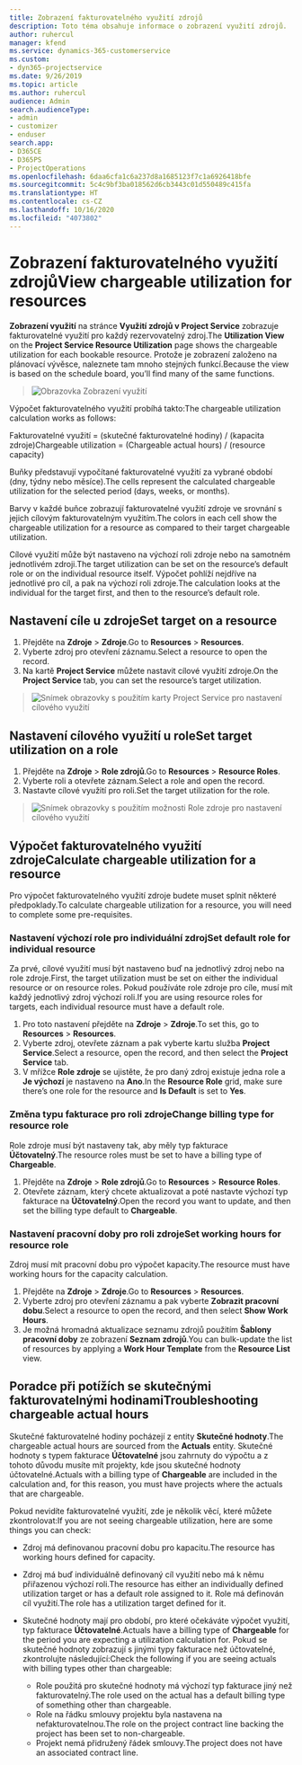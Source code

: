 ```yaml
---
title: Zobrazení fakturovatelného využití zdrojů
description: Toto téma obsahuje informace o zobrazení využití zdrojů.
author: ruhercul
manager: kfend
ms.service: dynamics-365-customerservice
ms.custom:
- dyn365-projectservice
ms.date: 9/26/2019
ms.topic: article
ms.author: ruhercul
audience: Admin
search.audienceType:
- admin
- customizer
- enduser
search.app:
- D365CE
- D365PS
- ProjectOperations
ms.openlocfilehash: 6daa6cfa1c6a237d8a1685123f7c1a6926418bfe
ms.sourcegitcommit: 5c4c9bf3ba018562d6cb3443c01d550489c415fa
ms.translationtype: HT
ms.contentlocale: cs-CZ
ms.lasthandoff: 10/16/2020
ms.locfileid: "4073802"
---
```

# <a name="view-chargeable-utilization-for-resources"></a><span data-ttu-id="21ca4-103">Zobrazení fakturovatelného využití zdrojů</span><span class="sxs-lookup"><span data-stu-id="21ca4-103">View chargeable utilization for resources</span></span>
 
<span data-ttu-id="21ca4-104">**Zobrazení využití** na stránce **Využití zdrojů v Project Service** zobrazuje fakturovatelné využití pro každý rezervovatelný zdroj.</span><span class="sxs-lookup"><span data-stu-id="21ca4-104">The **Utilization View** on the **Project Service Resource Utilization** page shows the chargeable utilization for each bookable resource.</span></span> <span data-ttu-id="21ca4-105">Protože je zobrazení založeno na plánovací vývěsce, naleznete tam mnoho stejných funkcí.</span><span class="sxs-lookup"><span data-stu-id="21ca4-105">Because the view is based on the schedule board, you’ll find many of the same functions.</span></span>

> ![Obrazovka Zobrazení využití](media/FAQ-utilization-1.png)
 

<span data-ttu-id="21ca4-107">Výpočet fakturovatelného využití probíhá takto:</span><span class="sxs-lookup"><span data-stu-id="21ca4-107">The chargeable utilization calculation works as follows:</span></span>

   <span data-ttu-id="21ca4-108">Fakturovatelné využití = (skutečné fakturovatelné hodiny) / (kapacita zdroje)</span><span class="sxs-lookup"><span data-stu-id="21ca4-108">Chargeable utilization = (Chargeable actual hours) / (resource capacity)</span></span>

<span data-ttu-id="21ca4-109">Buňky představují vypočítané fakturovatelné využití za vybrané období (dny, týdny nebo měsíce).</span><span class="sxs-lookup"><span data-stu-id="21ca4-109">The cells represent the calculated chargeable utilization for the selected period (days, weeks, or months).</span></span>

<span data-ttu-id="21ca4-110">Barvy v každé buňce zobrazují fakturovatelné využití zdroje ve srovnání s jejich cílovým fakturovatelným využitím.</span><span class="sxs-lookup"><span data-stu-id="21ca4-110">The colors in each cell show the chargeable utilization for a resource as compared to their target chargeable utilization.</span></span> 

<span data-ttu-id="21ca4-111">Cílové využití může být nastaveno na výchozí roli zdroje nebo na samotném jednotlivém zdroji.</span><span class="sxs-lookup"><span data-stu-id="21ca4-111">The target utilization can be set on the resource’s default role or on the individual resource itself.</span></span> <span data-ttu-id="21ca4-112">Výpočet pohlíží nejdříve na jednotlivé pro cíl, a pak na výchozí roli zdroje.</span><span class="sxs-lookup"><span data-stu-id="21ca4-112">The calculation looks at the individual for the target first, and then to the resource’s default role.</span></span>

## <a name="set-target-on-a-resource"></a><span data-ttu-id="21ca4-113">Nastavení cíle u zdroje</span><span class="sxs-lookup"><span data-stu-id="21ca4-113">Set target on a resource</span></span>

1. <span data-ttu-id="21ca4-114">Přejděte na **Zdroje** \> **Zdroje**.</span><span class="sxs-lookup"><span data-stu-id="21ca4-114">Go to **Resources** \> **Resources**.</span></span> 
2. <span data-ttu-id="21ca4-115">Vyberte zdroj pro otevření záznamu.</span><span class="sxs-lookup"><span data-stu-id="21ca4-115">Select a resource to open the record.</span></span> 
3. <span data-ttu-id="21ca4-116">Na kartě **Project Service** můžete nastavit cílové využití zdroje.</span><span class="sxs-lookup"><span data-stu-id="21ca4-116">On the **Project Service** tab, you can set the resource’s target utilization.</span></span>

> ![Snímek obrazovky s použitím karty Project Service pro nastavení cílového využití](media/FAQ-utilization-2.png)
 
## <a name="set-target-utilization-on-a-role"></a><span data-ttu-id="21ca4-118">Nastavení cílového využití u role</span><span class="sxs-lookup"><span data-stu-id="21ca4-118">Set target utilization on a role</span></span>

1. <span data-ttu-id="21ca4-119">Přejděte na **Zdroje** \> **Role zdrojů**.</span><span class="sxs-lookup"><span data-stu-id="21ca4-119">Go to **Resources** \> **Resource Roles**.</span></span> 
2. <span data-ttu-id="21ca4-120">Vyberte roli a otevřete záznam.</span><span class="sxs-lookup"><span data-stu-id="21ca4-120">Select a role and open the record.</span></span> 
3. <span data-ttu-id="21ca4-121">Nastavte cílové využití pro roli.</span><span class="sxs-lookup"><span data-stu-id="21ca4-121">Set the target utilization for the role.</span></span>

> ![Snímek obrazovky s použitím možnosti Role zdroje pro nastavení cílového využití](media/FAQ-utilization-3.png)
 
## <a name="calculate-chargeable-utilization-for-a-resource"></a><span data-ttu-id="21ca4-123">Výpočet fakturovatelného využití zdroje</span><span class="sxs-lookup"><span data-stu-id="21ca4-123">Calculate chargeable utilization for a resource</span></span>

<span data-ttu-id="21ca4-124">Pro výpočet fakturovatelného využití zdroje budete muset splnit některé předpoklady.</span><span class="sxs-lookup"><span data-stu-id="21ca4-124">To calculate chargeable utilization for a resource, you will need to complete some pre-requisites.</span></span> 

### <a name="set-default-role-for-individual-resource"></a><span data-ttu-id="21ca4-125">Nastavení výchozí role pro individuální zdroj</span><span class="sxs-lookup"><span data-stu-id="21ca4-125">Set default role for individual resource</span></span>

<span data-ttu-id="21ca4-126">Za prvé, cílové využití musí být nastaveno buď na jednotlivý zdroj nebo na role zdroje.</span><span class="sxs-lookup"><span data-stu-id="21ca4-126">First, the target utilization must be set on either the individual resource or on resource roles.</span></span> <span data-ttu-id="21ca4-127">Pokud používáte role zdroje pro cíle, musí mít každý jednotlivý zdroj výchozí roli.</span><span class="sxs-lookup"><span data-stu-id="21ca4-127">If you are using resource roles for targets, each individual resource must have a default role.</span></span> 

1. <span data-ttu-id="21ca4-128">Pro toto nastavení přejděte na **Zdroje** \> **Zdroje**.</span><span class="sxs-lookup"><span data-stu-id="21ca4-128">To set this, go to **Resources** \> **Resources**.</span></span> 
2. <span data-ttu-id="21ca4-129">Vyberte zdroj, otevřete záznam a pak vyberte kartu služba **Project Service**.</span><span class="sxs-lookup"><span data-stu-id="21ca4-129">Select a resource, open the record, and then select the **Project Service** tab.</span></span> 
3. <span data-ttu-id="21ca4-130">V mřížce **Role zdroje** se ujistěte, že pro daný zdroj existuje jedna role a **Je výchozí** je nastaveno na **Ano**.</span><span class="sxs-lookup"><span data-stu-id="21ca4-130">In the **Resource Role** grid, make sure there’s one role for the resource and **Is Default** is set to **Yes**.</span></span>
 
### <a name="change-billing-type-for-resource-role"></a><span data-ttu-id="21ca4-131">Změna typu fakturace pro roli zdroje</span><span class="sxs-lookup"><span data-stu-id="21ca4-131">Change billing type for resource role</span></span>

<span data-ttu-id="21ca4-132">Role zdroje musí být nastaveny tak, aby měly typ fakturace **Účtovatelný**.</span><span class="sxs-lookup"><span data-stu-id="21ca4-132">The resource roles must be set to have a billing type of **Chargeable**.</span></span> 

1. <span data-ttu-id="21ca4-133">Přejděte na **Zdroje** \> **Role zdrojů**.</span><span class="sxs-lookup"><span data-stu-id="21ca4-133">Go to **Resources** \> **Resource Roles**.</span></span> 
2. <span data-ttu-id="21ca4-134">Otevřete záznam, který chcete aktualizovat a poté nastavte výchozí typ fakturace na **Účtovatelný**.</span><span class="sxs-lookup"><span data-stu-id="21ca4-134">Open the record you want to update, and then set the billing type default to **Chargeable**.</span></span>

### <a name="set-working-hours-for-resource-role"></a><span data-ttu-id="21ca4-135">Nastavení pracovní doby pro roli zdroje</span><span class="sxs-lookup"><span data-stu-id="21ca4-135">Set working hours for resource role</span></span>
 
<span data-ttu-id="21ca4-136">Zdroj musí mít pracovní dobu pro výpočet kapacity.</span><span class="sxs-lookup"><span data-stu-id="21ca4-136">The resource must have working hours for the capacity calculation.</span></span> 

1. <span data-ttu-id="21ca4-137">Přejděte na **Zdroje** \> **Zdroje**.</span><span class="sxs-lookup"><span data-stu-id="21ca4-137">Go to **Resources** \> **Resources**.</span></span> 
2. <span data-ttu-id="21ca4-138">Vyberte zdroj pro otevření záznamu a pak vyberte **Zobrazit pracovní dobu**.</span><span class="sxs-lookup"><span data-stu-id="21ca4-138">Select a resource to open the record, and then select **Show Work Hours**.</span></span> 
3. <span data-ttu-id="21ca4-139">Je možná hromadná aktualizace seznamu zdrojů použitím **Šablony pracovní doby** ze zobrazení **Seznam zdrojů**.</span><span class="sxs-lookup"><span data-stu-id="21ca4-139">You can bulk-update the list of resources by applying a **Work Hour Template** from the **Resource List** view.</span></span>

## <a name="troubleshooting-chargeable-actual-hours"></a><span data-ttu-id="21ca4-140">Poradce při potížích se skutečnými fakturovatelnými hodinami</span><span class="sxs-lookup"><span data-stu-id="21ca4-140">Troubleshooting chargeable actual hours</span></span>

<span data-ttu-id="21ca4-141">Skutečné fakturovatelné hodiny pocházejí z entity **Skutečné hodnoty**.</span><span class="sxs-lookup"><span data-stu-id="21ca4-141">The chargeable actual hours are sourced from the **Actuals** entity.</span></span> <span data-ttu-id="21ca4-142">Skutečné hodnoty s typem fakturace **Účtovatelné** jsou zahrnuty do výpočtu a z tohoto důvodu musíte mít projekty, kde jsou skutečné hodnoty účtovatelné.</span><span class="sxs-lookup"><span data-stu-id="21ca4-142">Actuals with a billing type of **Chargeable** are included in the calculation and, for this reason, you must have projects where the actuals that are chargeable.</span></span>

<span data-ttu-id="21ca4-143">Pokud nevidíte fakturovatelné využití, zde je několik věcí, které můžete zkontrolovat:</span><span class="sxs-lookup"><span data-stu-id="21ca4-143">If you are not seeing chargeable utilization, here are some things you can check:</span></span>

- <span data-ttu-id="21ca4-144">Zdroj má definovanou pracovní dobu pro kapacitu.</span><span class="sxs-lookup"><span data-stu-id="21ca4-144">The resource has working hours defined for capacity.</span></span>
- <span data-ttu-id="21ca4-145">Zdroj má buď individuálně definovaný cíl využití nebo má k němu přiřazenou výchozí roli.</span><span class="sxs-lookup"><span data-stu-id="21ca4-145">The resource has either an individually defined utilization target or has a default role assigned to it.</span></span> <span data-ttu-id="21ca4-146">Role má definován cíl využití.</span><span class="sxs-lookup"><span data-stu-id="21ca4-146">The role has a utilization target defined for it.</span></span>
- <span data-ttu-id="21ca4-147">Skutečné hodnoty mají pro období, pro které očekáváte výpočet využití, typ fakturace **Účtovatelné**.</span><span class="sxs-lookup"><span data-stu-id="21ca4-147">Actuals have a billing type of **Chargeable** for the period you are expecting a utilization calculation for.</span></span> <span data-ttu-id="21ca4-148">Pokud se skutečné hodnoty zobrazují s jinými typy fakturace než účtovatelné, zkontrolujte následující:</span><span class="sxs-lookup"><span data-stu-id="21ca4-148">Check the following if you are seeing actuals with billing types other than chargeable:</span></span>

  - <span data-ttu-id="21ca4-149">Role použitá pro skutečné hodnoty má výchozí typ fakturace jiný než fakturovatelný.</span><span class="sxs-lookup"><span data-stu-id="21ca4-149">The role used on the actual has a default billing type of something other than chargeable.</span></span>
  - <span data-ttu-id="21ca4-150">Role na řádku smlouvy projektu byla nastavena na nefakturovatelnou.</span><span class="sxs-lookup"><span data-stu-id="21ca4-150">The role on the project contract line backing the project has been set to non-chargeable.</span></span>
  - <span data-ttu-id="21ca4-151">Projekt nemá přidružený řádek smlouvy.</span><span class="sxs-lookup"><span data-stu-id="21ca4-151">The project does not have an associated contract line.</span></span>


